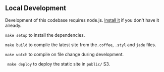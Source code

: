 ## Local Development

Development of this codebase requires node.js. [Install it](http://nodejs.org/dist/v0.8.6/node-v0.8.6.pkg) if you don't have it already.

```make setup``` to install the dependencies.

```make build``` to compile the latest site from the```.coffee```, ```.styl``` and ```jade``` files.

```make watch``` to compile on file change during development.

``` make deploy``` to deploy the static site in ```public/``` S3.

